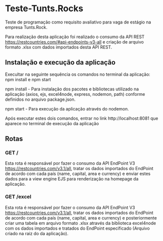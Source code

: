 # Teste-Tunts.Rocks
Teste de programação como requisito avaliativo para vaga de estágio na empresa Tunts.Rock.

Para realização desta aplicação foi realizado o consumo da API REST https://restcountries.com/#api-endpoints-v3-all e criação de arquivo formato .xlsx com dados importados desta API REST. 
## Instalação e execução da aplicação
Execultar na seguinte sequência os comandos no terminal da aplicação:  npm install e npm start

npm install - Para instalação dos pacotes e bibliotecas utilizado na aplicação (axios, ejs, excel4node, express, nodemon, path) conforme definidos no arquivo package.json.

npm start - Para execução da aplicação através do nodemon.

Após executar estes dois comandos, entrar no link http://localhost:8081 que aparece no terminal de execução da aplicação 

## Rotas
### GET /
Esta rota é responsável por fazer o consumo da API EndPoint V3 https://restcountries.com/v3.1/all, tratar os dados importados do EndPoint de acordo com cada país (name, capital, area e currency) e enviar estes dados para a view engine EJS para renderização na homepage da aplicação.
### GET /excel
Esta rota é responsável por fazer o consumo da API EndPoint V3 https://restcountries.com/v3.1/all, tratar os dados importados do EndPoint de acordo com cada país (name, capital, area e currency) e posteriormente criar uma tabela em arquivo formato .xlsx através da biblioteca excel4node com os dados importados e tratados do EndPoint especificado (Arquivo criado na raiz do da aplicação).
